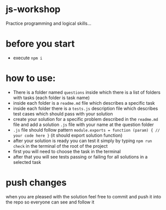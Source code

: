 # js-workshop
Practice programming and logical skills...

# before you start
* execute `npm i`

# how to use:
* There is a folder named `questions` inside which there is a list of folders with tasks (each folder is task name)
* inside each folder is a `readme.md` file which describes a specific task
* inside each folder there is a `tests.js` description file which describes test cases which should pass with your solution
* create your solution for a specific problem described in the `readme.md` file and add a solution `.js` file with your name at the question folder
* `.js` file should follow pattern `module.exports = function (param) { // your code here }` (it should export solution function)
* after your solution is ready you can test it simply by typing `npm run check` in the terminal of the root of the project
* first you will need to choose the task in the terminal
* after that you will see tests passing or failing for all solutions in a selected task

# push changes
when you are pleased with the solution feel free to commit and push it into the repo so everyone can see and follow it
